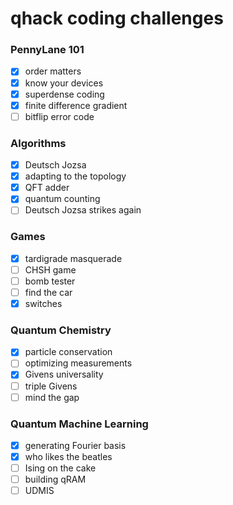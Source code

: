 # qhack coding challenges

### PennyLane 101
- [x] order matters
- [x] know your devices
- [x] superdense coding
- [x] finite difference gradient
- [ ] bitflip error code

### Algorithms
- [x] Deutsch Jozsa
- [x] adapting to the topology
- [x] QFT adder
- [x] quantum counting
- [ ] Deutsch Jozsa strikes again

### Games
- [x] tardigrade masquerade
- [ ] CHSH game
- [ ] bomb tester
- [ ] find the car
- [x] switches 

### Quantum Chemistry
- [x] particle conservation
- [ ] optimizing measurements
- [x] Givens universality
- [ ] triple Givens
- [ ] mind the gap

### Quantum Machine Learning
- [x] generating Fourier basis
- [x] who likes the beatles
- [ ] Ising on the cake
- [ ] building qRAM
- [ ] UDMIS
